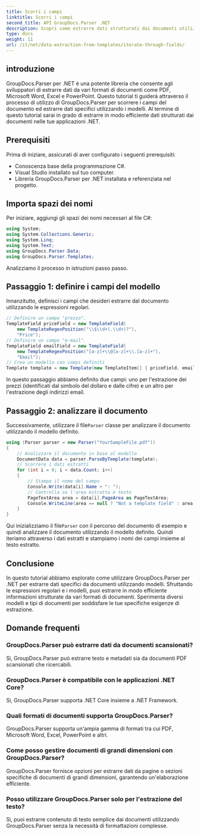 ```yaml
---
title: Scorri i campi
linktitle: Scorri i campi
second_title: API GroupDocs.Parser .NET
description: Scopri come estrarre dati strutturati dai documenti utilizzando GroupDocs.Parser per .NET. Migliora le tue applicazioni .NET con funzionalità di estrazione dei dati dei documenti.
type: docs
weight: 11
url: /it/net/data-extraction-from-templates/iterate-through-fields/
---
```

## introduzione
GroupDocs.Parser per .NET è una potente libreria che consente agli sviluppatori di estrarre dati da vari formati di documenti come PDF, Microsoft Word, Excel e PowerPoint. Questo tutorial ti guiderà attraverso il processo di utilizzo di GroupDocs.Parser per scorrere i campi del documento ed estrarre dati specifici utilizzando i modelli. Al termine di questo tutorial sarai in grado di estrarre in modo efficiente dati strutturati dai documenti nelle tue applicazioni .NET.
## Prerequisiti
Prima di iniziare, assicurati di aver configurato i seguenti prerequisiti:
- Conoscenza base della programmazione C#.
- Visual Studio installato sul tuo computer.
- Libreria GroupDocs.Parser per .NET installata e referenziata nel progetto.

## Importa spazi dei nomi
Per iniziare, aggiungi gli spazi dei nomi necessari al file C#:
```csharp
using System;
using System.Collections.Generic;
using System.Linq;
using System.Text;
using GroupDocs.Parser.Data;
using GroupDocs.Parser.Templates;
```
Analizziamo il processo in istruzioni passo passo.
## Passaggio 1: definire i campi del modello
Innanzitutto, definisci i campi che desideri estrarre dal documento utilizzando le espressioni regolari.
```csharp
// Definire un campo "prezzo".
TemplateField priceField = new TemplateField(
    new TemplateRegexPosition("\\$\\d+(.\\d+)?"),
    "Price");
// Definire un campo "e-mail".
TemplateField emailField = new TemplateField(
    new TemplateRegexPosition("[a-z]+\\@[a-z]+\\.[a-z]+"),
    "Email");
// Crea un modello con campi definiti
Template template = new Template(new TemplateItem[] { priceField, emailField });
```
In questo passaggio abbiamo definito due campi: uno per l'estrazione dei prezzi (identificati dal simbolo del dollaro e dalle cifre) e un altro per l'estrazione degli indirizzi email.
## Passaggio 2: analizzare il documento
 Successivamente, utilizzare il file`Parser` classe per analizzare il documento utilizzando il modello definito.
```csharp
using (Parser parser = new Parser("YourSampleFile.pdf"))
{
    // Analizzare il documento in base al modello
    DocumentData data = parser.ParseByTemplate(template);
    // Scorrere i dati estratti
    for (int i = 0; i < data.Count; i++)
    {
        // Stampa il nome del campo
        Console.Write(data[i].Name + ": ");
        // Controlla se l'area estratta è testo
        PageTextArea area = data[i].PageArea as PageTextArea;
        Console.WriteLine(area == null ? "Not a template field" : area.Text);
    }
}
```
 Qui inizializziamo il file`Parser` con il percorso del documento di esempio e quindi analizzare il documento utilizzando il modello definito. Quindi iteriamo attraverso i dati estratti e stampiamo i nomi dei campi insieme al testo estratto.
## Conclusione
In questo tutorial abbiamo esplorato come utilizzare GroupDocs.Parser per .NET per estrarre dati specifici da documenti utilizzando modelli. Sfruttando le espressioni regolari e i modelli, puoi estrarre in modo efficiente informazioni strutturate da vari formati di documenti. Sperimenta diversi modelli e tipi di documenti per soddisfare le tue specifiche esigenze di estrazione.

## Domande frequenti
### GroupDocs.Parser può estrarre dati da documenti scansionati?
Sì, GroupDocs.Parser può estrarre testo e metadati sia da documenti PDF scansionati che ricercabili.
### GroupDocs.Parser è compatibile con le applicazioni .NET Core?
Sì, GroupDocs.Parser supporta .NET Core insieme a .NET Framework.
### Quali formati di documenti supporta GroupDocs.Parser?
GroupDocs.Parser supporta un'ampia gamma di formati tra cui PDF, Microsoft Word, Excel, PowerPoint e altri.
### Come posso gestire documenti di grandi dimensioni con GroupDocs.Parser?
GroupDocs.Parser fornisce opzioni per estrarre dati da pagine o sezioni specifiche di documenti di grandi dimensioni, garantendo un'elaborazione efficiente.
### Posso utilizzare GroupDocs.Parser solo per l'estrazione del testo?
Sì, puoi estrarre contenuto di testo semplice dai documenti utilizzando GroupDocs.Parser senza la necessità di formattazioni complesse.